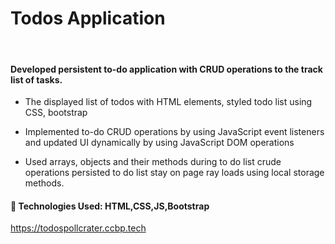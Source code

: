  # Todos Application 

<br>

#### Developed persistent to-do application with CRUD operations to the track list of tasks.


- The displayed list of todos with HTML elements, styled todo list using CSS, bootstrap 

- Implemented to-do CRUD operations by using JavaScript event listeners and updated UI dynamically by using JavaScript DOM operations 

- Used arrays, objects and their methods during to do list crude operations persisted to do list stay on page ray loads using local storage methods. 



#### 🚀 Technologies Used: HTML,CSS,JS,Bootstrap


https://todospollcrater.ccbp.tech
